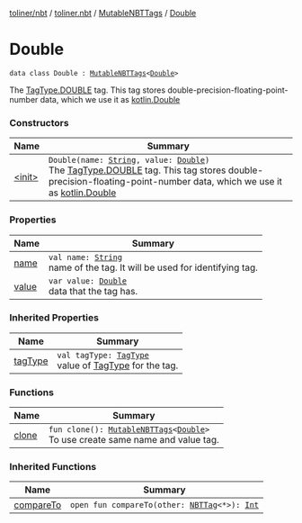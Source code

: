 [toliner/nbt](../../../index.md) / [toliner.nbt](../../index.md) / [MutableNBTTags](../index.md) / [Double](./index.md)

# Double

`data class Double : `[`MutableNBTTags`](../index.md)`<`[`Double`](https://kotlinlang.org/api/latest/jvm/stdlib/kotlin/-double/index.html)`>`

The [TagType.DOUBLE](../../-tag-type/-d-o-u-b-l-e.md) tag.
This tag stores double-precision-floating-point-number data, which we use it as [kotlin.Double](https://kotlinlang.org/api/latest/jvm/stdlib/kotlin/-double/index.html)

### Constructors

| Name | Summary |
|---|---|
| [&lt;init&gt;](-init-.md) | `Double(name: `[`String`](https://kotlinlang.org/api/latest/jvm/stdlib/kotlin/-string/index.html)`, value: `[`Double`](https://kotlinlang.org/api/latest/jvm/stdlib/kotlin/-double/index.html)`)`<br>The [TagType.DOUBLE](../../-tag-type/-d-o-u-b-l-e.md) tag. This tag stores double-precision-floating-point-number data, which we use it as [kotlin.Double](https://kotlinlang.org/api/latest/jvm/stdlib/kotlin/-double/index.html) |

### Properties

| Name | Summary |
|---|---|
| [name](name.md) | `val name: `[`String`](https://kotlinlang.org/api/latest/jvm/stdlib/kotlin/-string/index.html)<br>name of the tag. It will be used for identifying tag. |
| [value](value.md) | `var value: `[`Double`](https://kotlinlang.org/api/latest/jvm/stdlib/kotlin/-double/index.html)<br>data that the tag has. |

### Inherited Properties

| Name | Summary |
|---|---|
| [tagType](../tag-type.md) | `val tagType: `[`TagType`](../../-tag-type/index.md)<br>value of [TagType](../../-tag-type/index.md) for the tag. |

### Functions

| Name | Summary |
|---|---|
| [clone](clone.md) | `fun clone(): `[`MutableNBTTags`](../index.md)`<`[`Double`](https://kotlinlang.org/api/latest/jvm/stdlib/kotlin/-double/index.html)`>`<br>To use create same name and value tag. |

### Inherited Functions

| Name | Summary |
|---|---|
| [compareTo](../compare-to.md) | `open fun compareTo(other: `[`NBTTag`](../../-n-b-t-tag/index.md)`<*>): `[`Int`](https://kotlinlang.org/api/latest/jvm/stdlib/kotlin/-int/index.html) |
